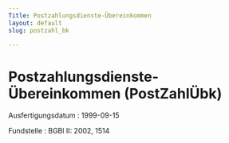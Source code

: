 ```yaml
---
Title: Postzahlungsdienste-Übereinkommen
layout: default
slug: postzahl_bk

---
```


# Postzahlungsdienste-Übereinkommen (PostZahlÜbk)

Ausfertigungsdatum
:   1999-09-15

Fundstelle
:   BGBl II: 2002, 1514

